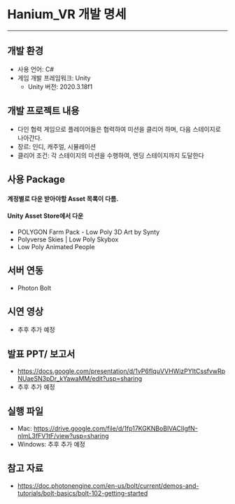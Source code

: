 # Hanium_VR 개발 명세 
--------------

## 개발 환경
- 사용 언어: C#
- 게임 개발 프레임워크: Unity
    - Unity 버전: 2020.3.18f1 

## 개발 프로젝트 내용
- 다인 협력 게임으로 플레이어들은 협력하여 미션을 클리어 하며, 다음 스테이지로 나아간다.
- 장르: 인디, 캐주얼, 시뮬레이션
- 클리어 조건: 각 스테이지의 미션을 수행하여, 엔딩 스테이지까지 도달한다

## 사용 Package
#### 계정별로 다운 받아야할 Asset 목록이 다름.
#### Unity Asset Store에서 다운 
- POLYGON Farm Pack - Low Poly 3D Art by Synty
- Polyverse Skies | Low Poly Skybox
- Low Poly Animated People

## 서버 연동
- Photon Bolt


## 시연 영상
- 추후 추가 예정

## 발표 PPT/ 보고서
- https://docs.google.com/presentation/d/1vP6fIquVVHWizPYItCssfvwRpNUaeSN3pDr_kYawaMM/edit?usp=sharing
- 추후 추가 예정

## 실행 파일
- Mac: https://drive.google.com/file/d/1fp17KGKNBoBlVACIIgfN-nImL3fFV1tF/view?usp=sharing
- Windows: 추후 추가 예정

## 참고 자료
- https://doc.photonengine.com/en-us/bolt/current/demos-and-tutorials/bolt-basics/bolt-102-getting-started
